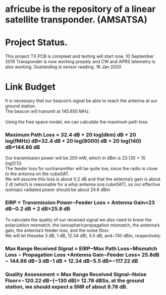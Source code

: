 # africube is the repository of a linear satellite transponder. (AMSATSA)

# Project Status.
This project TX PCB is compleet and testing will start now. 10 September 2019
Transponder is now working propely and CW and APRS telemetry is also working.
Oustanding is sensor reading. 16 Jan 2020
# Link Budget

It is necessary that our beacon’s signal be able to reach the antenna at our ground station.  
The beacon will transmit at 145.850 MHz.<br>  
Using the free space model, we can calculate the maximum path loss:<br>
### Maximum Path Loss = 32.4 dB + 20 log(dkm) dB + 20 log(fMHz) dB=32.4 dB + 20 log(8000) dB + 20 log(140) dB=144.86 dB<br>
Our transmission power will be 200 mW, which in dBm is 23 (30 + 10 log(0.1)) <br>
The feeder loss for ourtransmitter will be quite low, since the radio is close to the antenna on the cubeSAT. <br>
We will assume this loss is about 0.2 dB and that the antenna’s gain is about 2 dI (which is reasonable for a whip antenna ona cubeSAT), so our effective isotropic radiated power should be about 24.6 dBm <br>
### EIRP = Transmission Power−Feeder Loss + Antenna Gain=23 dB−0.2 dB + 2 dB=25.8 dB<br>
To calculate the quality of our received signal we also need to know the polarization mismatch, the ionosphericpropagation mismatch, the antenna’s gain, the antenna’s feeder loss, and the noise floor.<br>
We will let thesebe 3 dB, 1 dB, 12.34 dBI, 5.5 dB, and−130 dBm, respectively.<br>
### Max Range Received Signal =  EIRP−Max Path Loss−Mismatch Loss − Propagation Loss +Antenna Gain−Feeder Loss= 25.8dB − 144.86 dB−3 dB−1 dB + 12.34 dB−5.5 dB=−117.22 dB<br>
### Quality Assessment    =    Max Range Received Signal−Noise Floor=−120.22 dB−(−130 dB)=    12.78 dBSo, at the ground station, we should expect a SNR of about 9.78 dB.<br>
